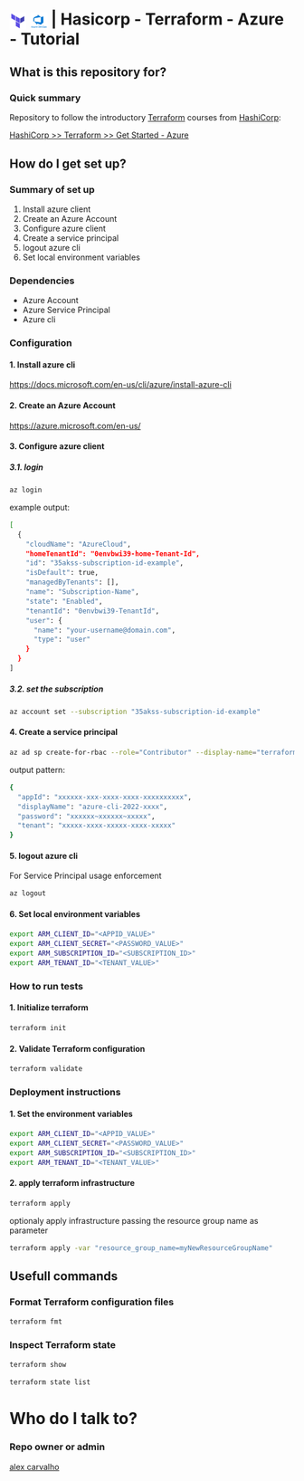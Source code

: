 # <img src="../img/terraform-logo.png" alt="Terraform" width="30" style="vertical-align: middle;"> <img src="../img/azureDevOps-600x600.png" alt="azure" width="30" style="vertical-align: middle;"> | Hasicorp - Terraform - Azure - Tutorial #

## What is this repository for? ##

### Quick summary

Repository to follow the introductory [Terraform](https://www.hashicorp.com/products/terraform) courses from [HashiCorp](https://www.hashicorp.com/):  


[HashiCorp >> Terraform >> Get Started - Azure](https://learn.hashicorp.com/collections/terraform/azure-get-started)  


## How do I get set up? ##

### Summary of set up

1. Install azure client
2. Create an Azure Account
3. Configure azure client
4. Create a service principal
5. logout azure cli
6. Set local environment variables

### Dependencies

- Azure Account
- Azure Service Principal
- Azure cli

### Configuration

#### 1. Install azure cli

https://docs.microsoft.com/en-us/cli/azure/install-azure-cli

#### 2. Create an Azure Account

https://azure.microsoft.com/en-us/

#### 3. Configure azure client

##### 3.1. login 

```bash
az login
```

example output:  

```bash
[
  {
    "cloudName": "AzureCloud",
    "homeTenantId": "0envbwi39-home-Tenant-Id",
    "id": "35akss-subscription-id-example",
    "isDefault": true,
    "managedByTenants": [],
    "name": "Subscription-Name",
    "state": "Enabled",
    "tenantId": "0envbwi39-TenantId",
    "user": {
      "name": "your-username@domain.com",
      "type": "user"
    }
  }
]
```

##### 3.2. set the subscription

```bash
az account set --subscription "35akss-subscription-id-example"
```

#### 4. Create a service principal

```bash
az ad sp create-for-rbac --role="Contributor" --display-name="terraform-tutorial-service-principal" --scopes="/subscriptions/<SUBSCRIPTION_ID>"
```

output pattern:

```bash
{
  "appId": "xxxxxx-xxx-xxxx-xxxx-xxxxxxxxxx",
  "displayName": "azure-cli-2022-xxxx",
  "password": "xxxxxx~xxxxxx~xxxxx",
  "tenant": "xxxxx-xxxx-xxxxx-xxxx-xxxxx"
}
```

#### 5. logout azure cli

For Service Principal usage enforcement

```bash
az logout
```

#### 6. Set local environment variables

```bash
export ARM_CLIENT_ID="<APPID_VALUE>"
export ARM_CLIENT_SECRET="<PASSWORD_VALUE>"
export ARM_SUBSCRIPTION_ID="<SUBSCRIPTION_ID>"
export ARM_TENANT_ID="<TENANT_VALUE>"
```

### How to run tests

#### 1. Initialize terraform

```bash
terraform init
```

#### 2. Validate Terraform configuration

```bash
terraform validate
```

### Deployment instructions

#### 1. Set the environment variables

```bash
export ARM_CLIENT_ID="<APPID_VALUE>"
export ARM_CLIENT_SECRET="<PASSWORD_VALUE>"
export ARM_SUBSCRIPTION_ID="<SUBSCRIPTION_ID>"
export ARM_TENANT_ID="<TENANT_VALUE>"
```

#### 2. apply terraform infrastructure

```bash
terraform apply
```

optionaly apply infrastructure passing the resource group name as parameter  

```bash
terraform apply -var "resource_group_name=myNewResourceGroupName"
```

## Usefull commands

### Format Terraform configuration files

```bash
terraform fmt
```

### Inspect Terraform state

```bash
terraform show
```

```bash
terraform state list
```

# Who do I talk to? ##

### Repo owner or admin

[alex carvalho](mailto:alex.carvalho.data@gmail.com)
